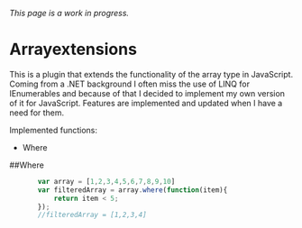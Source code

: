 *This page is a work in progress.*
# Arrayextensions
This is a plugin that extends the functionality of the array type in JavaScript. Coming from a .NET background I often miss the use of LINQ for IEnumerables and because of that I decided to implement my own version of it for JavaScript. Features are implemented and updated when I have a need for them.


Implemented functions:

<ul>
	<li>Where</li>
</ul>

##Where
```javascript
       var array = [1,2,3,4,5,6,7,8,9,10]
       var filteredArray = array.where(function(item){
           return item < 5;
       });
       //filteredArray = [1,2,3,4]
```